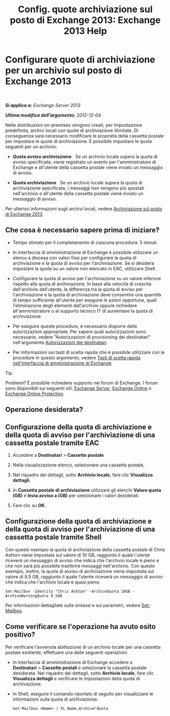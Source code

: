﻿---
title: 'Config. quote archiviazione sul posto di Exchange 2013: Exchange 2013 Help'
TOCTitle: Configurare quote di archiviazione per un archivio sul posto di Exchange 2013
ms:assetid: f10e77c7-e1d4-415a-bef9-cb3f00e74c34
ms:mtpsurl: https://technet.microsoft.com/it-it/library/Ee633489(v=EXCHG.150)
ms:contentKeyID: 50555708
ms.date: 05/22/2018
mtps_version: v=EXCHG.150
ms.translationtype: MT
---

# Configurare quote di archiviazione per un archivio sul posto di Exchange 2013

 

_**Si applica a:** Exchange Server 2013_

_**Ultima modifica dell'argomento:** 2012-12-04_

Nelle distribuzioni on-premises vengono creati, per impostazione predefinita, archivi locali con quote di archiviazione illimitate. Di conseguenza sarà necessario modificare le proprietà della cassetta postale per impostare le quote di archiviazione. È possibile impostare le quote seguenti per un archivio:

  - **Quota avviso archiviazione**   Se un archivio locale supera la quota di avviso specificata, viene registrato un evento per l'amministratore di Exchange e all'utente della cassetta postale viene inviato un messaggio di avviso.

  - **Quota archiviazione**   Se un archivio locale supera la quota di archiviazione specificata, i messaggi non vengono più spostati nell'archivio e all'utente della cassetta postale viene inviato un messaggio di avviso.

Per ulteriori informazioni sugli archivi locali, vedere [Archiviazione sul posto di Exchange 2013](in-place-archiving-in-exchange-2013-exchange-2013-help.md).

## Che cosa è necessario sapere prima di iniziare?

  - Tempo stimato per il completamento di ciascuna procedura: 5 minuti.

  - In Interfaccia di amministrazione di Exchange è possibile utilizzare un elenco a discesa con valori fissi per configurare la quota di archiviazione e la quota di avviso per l'archiviazione. Se si desidera impostare la quota su un valore non elencato in EAC, utilizzare Shell.

  - Configurare la quota di avviso per l'archiviazione su un valore inferiore rispetto alla quota di archiviazione. In base alla velocità di crescita dell'archivio dell'utente, la differenza tra la quota di avviso per l'archiviazione e la quota di archiviazione deve consentire una quantità di tempo sufficiente all'utente per eseguire le azioni opportune, quali l'eliminazione degli elementi dall'archivio oppure richiedere all'amministratore o al supporto tecnico IT di aumentare la quota di archiviazione.

  - Per eseguire queste procedure, è necessario disporre delle autorizzazioni appropriate. Per sapere quali autorizzazioni sono necessarie, vedere "Autorizzazioni di provisioning dei destinatari" nell'argomento [Autorizzazioni dei destinatari](recipients-permissions-exchange-2013-help.md).

  - Per informazioni sui tasti di scelta rapida che è possibile utilizzare con le procedure in questo argomento, vedere [Tasti di scelta rapida nell'interfaccia di amministrazione di Exchange](keyboard-shortcuts-in-the-exchange-admin-center-exchange-online-protection-help.md).


> [!TIP]
> Problemi? È possibile richiedere supporto nei forum di Exchange. I forum sono disponibili sui seguenti siti: <A href="https://go.microsoft.com/fwlink/p/?linkid=60612">Exchange Server</A>, <A href="https://go.microsoft.com/fwlink/p/?linkid=267542">Exchange Online</A> o <A href="https://go.microsoft.com/fwlink/p/?linkid=285351">Exchange Online Protection</A>.



## Operazione desiderata?

## Configurazione della quota di archiviazione e della quota di avviso per l'archiviazione di una cassetta postale tramite EAC

1.  Accedere a **Destinatari** \> **Cassette postale**

2.  Nella visualizzazione elenco, selezionare una cassetta postale,

3.  Nel riquadro dei dettagli, sotto **Archivio locale**, fare clic **Visualizza dettagli**.

4.  In **Cassetta postale di archiviazione** utilizzare gli elenchi **Valore quota (GB)** e **Invia avviso a (GB)** per selezionare i valori desiderati.

5.  Fare clic su **OK**.

## Configurazione della quota di archiviazione e della quota di avviso per l'archiviazione di una cassetta postale tramite Shell

Con questo esempio la quota di archiviazione della cassetta postale di Chris Ashton viene impostata sul valore di 10 GB, raggiunto il quale l'utente riceverà un messaggio di avviso che indica che l'archivio locale è pieno e che non sarà più possibile trasferire messaggi nell'archivio. Con questo esempio, inoltre, la quota di avviso di archiviazione viene impostata sul valore di 9,5 GB, raggiunto il quale l'utente riceverà un messaggio di avviso che indica che l'archivio locale è quasi pieno.

    Set-Mailbox -Identity "Chris Ashton" -ArchiveQuota 10GB -ArchiveWarningQuota 9.5GB

Per informazioni dettagliate sulla sintassi e sui parametri, vedere [Set-Mailbox](https://technet.microsoft.com/it-it/library/bb123981\(v=exchg.150\)).

## Come verificare se l'operazione ha avuto esito positivo?

Per verificare l'avvenuta abilitazione di un archivio locale per una cassetta postale esistente, effettuare una delle seguenti operazioni:

  - In Interfaccia di amministrazione di Exchange accedere a **Destinatari** \> **Cassette postali** e selezionare la cassetta postale desiderata. Nel riquadro dei dettagli, sotto **Archivio locale**, fare clic **Visualizza dettagli** e verificare le impostazioni della quota di archiviazione.

  - In Shell, eseguire il comando riportato di seguito per visualizzare le informazioni sulla quota di archiviazione.
    
        Get-Mailbox <Name> | FL Name,Archive*Quota

